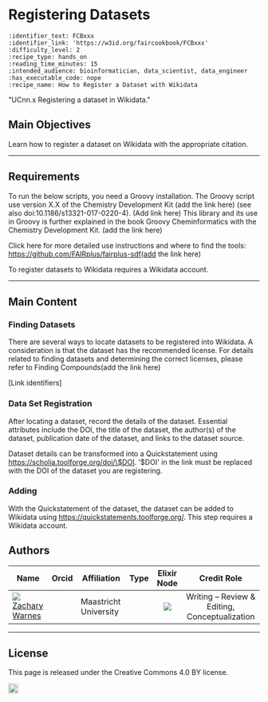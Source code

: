 # Registering Datasets

 ````{panels_fairplus}
:identifier_text: FCBxxx
:identifier_link: 'https://w3id.org/faircookbook/FCBxxx'
:difficulty_level: 2
:recipe_type: hands_on
:reading_time_minutes: 15
:intended_audience: bioinformatician, data_scientist, data_engineer
:has_executable_code: nope
:recipe_name: How to Register a Dataset with Wikidata
```` 

"UCnn.x Registering a dataset in Wikidata."


## Main Objectives


Learn how to register a dataset on Wikidata with the appropriate citation.

___


## Requirements

To run the below scripts, you need a Groovy installation. The Groovy script use version X.X of the Chemistry Development Kit (add the link here) (see also doi:10.1186/s13321-017-0220-4). (Add link here) This library and its use in Groovy is further explained in the book Groovy Cheminformatics with the Chemistry Development Kit. (add the link here)

Click here for more detailed use instructions and where to find the tools:
https://github.com/FAIRplus/fairplus-sdf(add the link here)

To register datasets to Wikidata requires a Wikidata account.

---


## Main Content


### Finding Datasets

There are several ways to locate datasets to be registered into Wikidata. A consideration is that the dataset has the recommended license. For details related to finding datasets and determining the correct licenses, please refer to Finding Compounds(add the link here)

[Link identifiers] 

### Data Set Registration

After locating a dataset, record the details of the dataset. Essential attributes include the DOI, the title of the dataset, the author(s) of the dataset, publication date of the dataset, and links to the dataset source.

Dataset details can be transformed into a Quickstatement using https://scholia.toolforge.org/doi/\$DOI. '\$DOI' in the link must be replaced with the DOI of the dataset you are registering.


### Adding 

With the Quickstatement of the dataset, the dataset can be added to Wikidata using https://quickstatements.toolforge.org/. This step requires a Wikidata account. 


## Authors


| Name                                                                                                                                                                                                                                       | Orcid                                                                                                                        | Affiliation                           | Type                                                                              |                                                              Elixir Node                                                              | Credit Role
|--------------------------------------------------------------------------------------------------------------------------------------------------------------------------------------------------------------------------------------------|------------------------------------------------------------------------------------------------------------------------------|---------------------------------------|-----------------------------------------------------------------------------------|:-------------------------------------------------------------------------------------------------------------------------------------:|:----------------:|
| <div class="firstCol"><a target="_blank" href='https://github.com/'><img class='avatar-style' src='https://avatars.githubusercontent.com/no_github'></img><div class="d-block">Zachary Warnes</div></a>  </div>         | <a target="_blank" href='https://orcid.org/0000-0000-0000-0000'><i class='fab fa-orcid fa-2x text--orange'></i></a> | Maastricht University     | <i class="fas fa-graduation-cap fa-1x text--orange" alt="Academic"></i> | <img class='elixir-style' src='/the-fair-cookbook/_static/images/logo/Elixir/ELIXIR-UK.svg' ></img> | Writing – Review & Editing, Conceptualization

---

## License

This page is released under the Creative Commons 4.0 BY license.

<a href="https://creativecommons.org/licenses/by/4.0/"><img src="https://mirrors.creativecommons.org/presskit/buttons/80x15/png/by.png" height="20"/></a>
